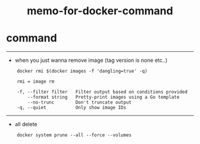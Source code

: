 <h1 align="center">memo-for-docker-command</h1>

# command 
***
- when you just wanna remove image (tag version is none etc..)

```
    docker rmi $(docker images -f 'dangling=true' -q)
```
        rmi = image rm
        
        -f, --filter filter   Filter output based on conditions provided
            --format string   Pretty-print images using a Go template
            --no-trunc        Don't truncate output
        -q, --quiet           Only show image IDs

***
- all delete

```
    docker system prune --all --force --volumes
```